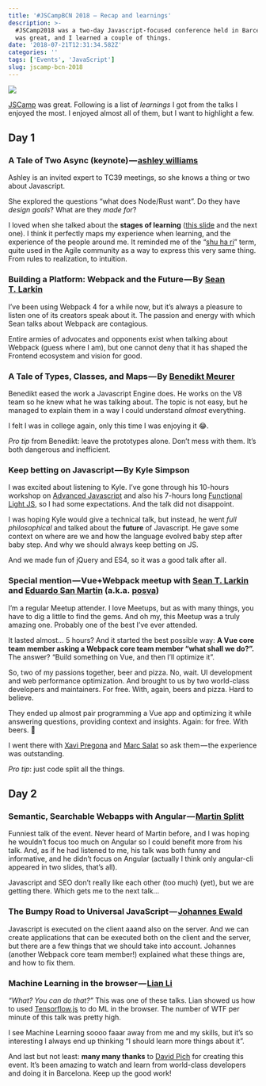 ```yaml
---
title: '#JSCampBCN 2018 — Recap and learnings'
description: >-
  #JSCamp2018 was a two-day Javascript-focused conference held in Barcelona. It
  was great, and I learned a couple of things.
date: '2018-07-21T12:31:34.582Z'
categories: ''
tags: ['Events', 'JavaScript']
slug: jscamp-bcn-2018
---
```


![](https://cdn-images-1.medium.com/max/2560/1*MziYBRoWaKZbMbN8eM5_JA.png)

[JSCamp](http://jscamp.tech/) was great. Following is a list of _learnings_ I got from the talks I enjoyed the most. I enjoyed almost all of them, but I want to highlight a few.

## Day 1

### A Tale of Two Async (keynote) — [ashley williams](https://medium.com/u/1978eb600702)

Ashley is an invited expert to TC39 meetings, so she knows a thing or two about Javascript.

She explored the questions “what does Node/Rust want”. Do they have _design goals_? What are they _made for_?

I loved when she talked about the **stages of learning** ([this slide](https://ashleygwilliams.github.io/a-tale-of-two-asyncs/#97) and the next one). I think it perfectly maps my experience when learning, and the experience of the people around me. It reminded me of the “[shu ha ri](https://en.wikipedia.org/wiki/Shuhari)” term, quite used in the Agile community as a way to express this very same thing. From rules to realization, to intuition.

### Building a Platform: Webpack and the Future — By [Sean T. Larkin](https://medium.com/u/393110b0b9e4)

I’ve been using Webpack 4 for a while now, but it’s always a pleasure to listen one of its creators speak about it. The passion and energy with which Sean talks about Webpack are contagious.

Entire armies of advocates and opponents exist when talking about Webpack (guess where I am), but one cannot deny that it has shaped the Frontend ecosystem and vision for good.

### A Tale of Types, Classes, and Maps — By [Benedikt Meurer](https://medium.com/u/f030619c010a)

Benedikt eased the work a Javascript Engine does. He works on the V8 team so he knew what he was talking about. The topic is not easy, but he managed to explain them in a way I could understand _almost_ everything.

I felt I was in college again, only this time I was enjoying it 😂.

_Pro tip_ from Benedikt: leave the prototypes alone. Don’t mess with them. It’s both dangerous and inefficient.

### Keep betting on Javascript — By Kyle Simpson

I was excited about listening to Kyle. I’ve gone through his 10-hours workshop on [Advanced Javascript](https://frontendmasters.com/courses/javascript-foundations/) and also his 7-hours long [Functional Light JS](https://frontendmasters.com/courses/functional-javascript-v2/), so I had some expectations. And the talk did not disappoint.

I was hoping Kyle would give a technical talk, but instead, he went _full philosophical_ and talked about the **future** of Javascript. He gave some context on where are we and how the language evolved baby step after baby step. And why we should always keep betting on JS.

And we made fun of jQuery and ES4, so it was a good talk after all.

### Special mention — Vue+Webpack meetup with [Sean T. Larkin](https://medium.com/u/393110b0b9e4) and [Eduardo San Martin](https://medium.com/u/fce17dffad0e) (a.k.a. [posva](https://twitter.com/posva))

I’m a regular Meetup attender. I love Meetups, but as with many things, you have to dig a little to find the gems. And oh my, this Meetup was a truly amazing one. Probably one of the best I’ve ever attended.

It lasted almost… 5 hours? And it started the best possible way: **A Vue core team member asking a Webpack core team member “what shall we do?”.** The answer? “Build something on Vue, and then I’ll optimize it”.

So, two of my passions together, beer and pizza. No, wait. UI development and web performance optimization. And brought to us by two world-class developers and maintainers. For free. With, again, beers and pizza. Hard to believe.

They ended up almost pair programming a Vue app and optimizing it while answering questions, providing context and insights. Again: for free. With beers. 🤯

I went there with [Xavi Pregona](https://medium.com/u/be7da05bfda3) and [Marc Salat](https://medium.com/u/759d2e03dc34) so ask them — the experience was outstanding.

_Pro tip_: just code split all the things.

## Day 2

### Semantic, Searchable Webapps with Angular — [Martin Splitt](https://medium.com/u/e976f2786c2e)

Funniest talk of the event. Never heard of Martin before, and I was hoping he wouldn’t focus too much on Angular so I could benefit more from his talk. And, as if he had listened to me, his talk was both funny and informative, and he didn’t focus on Angular (actually I think only angular-cli appeared in two slides, that’s all).

Javascript and SEO don’t really like each other (too much) (yet), but we are getting there. Which gets me to the next talk…

### The Bumpy Road to Universal JavaScript — [Johannes Ewald](https://medium.com/u/55c7e6a8aa4f)

Javascript is executed on the client aaand also on the server. And we can create applications that can be executed both on the client and the server, but there are a few things that we should take into account. Johannes (another Webpack core team member!) explained what these things are, and how to fix them.

### Machine Learning in the browser — [Lian Li](https://medium.com/u/a7e520d4d0be)

_“What? You can do that?”_ This was one of these talks. Lian showed us how to used [Tensorflow.js](https://js.tensorflow.org/) to do ML in the browser. The number of WTF per minute of this talk was pretty high.

I see Machine Learning soooo faaar away from me and my skills, but it’s so interesting I always end up thinking “I should learn more things about it”.

And last but not least: **many many thanks** to [David Pich](https://medium.com/u/a6089725e0dc) for creating this event. It’s been amazing to watch and learn from world-class developers and doing it in Barcelona. Keep up the good work!
